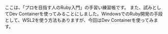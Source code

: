 ここは、「プロを目指す人のRuby入門」の手習い練習帳です。
また、試みとしてDev Containerを使ってみることにしました。WindowsでのRuby開発の手段として、WSL2を使う方法もありますが、今回はDev Containerを使ってみます。
